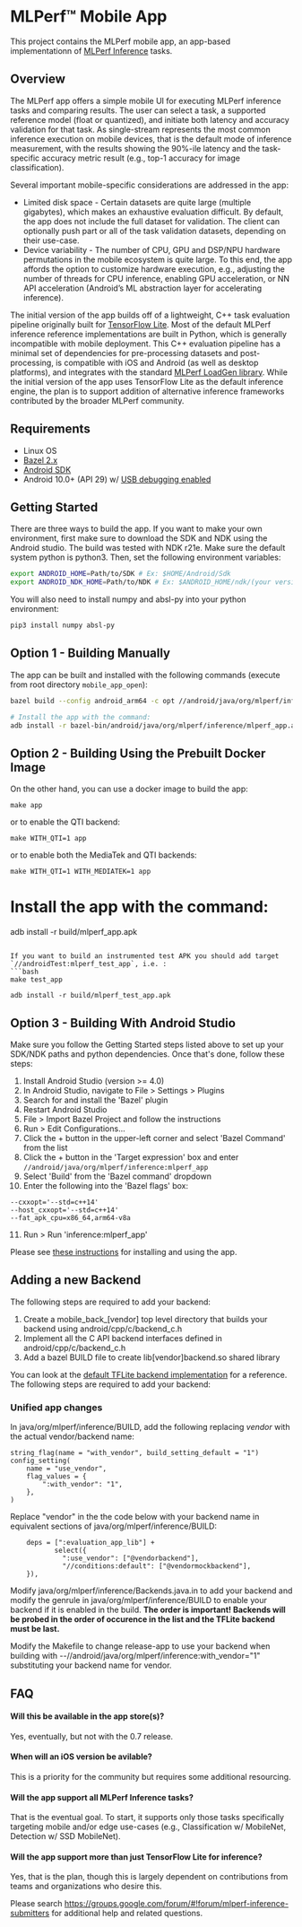 # MLPerf™ Mobile App

This project contains the MLPerf mobile app, an app-based implementationn of
[MLPerf Inference](https://github.com/mlperf/inference) tasks.

## Overview

The MLPerf app offers a simple mobile UI for executing MLPerf inference tasks
and comparing results. The user can select a task, a supported reference model
(float or quantized), and initiate both latency and accuracy validation for that
task. As single-stream represents the most common inference execution on mobile
devices, that is the default mode of inference measurement, with the results
showing the 90%-ile latency and the task-specific accuracy metric result (e.g.,
top-1 accuracy for image classification).

Several important mobile-specific considerations are addressed in the app:

*   Limited disk space - Certain datasets are quite large (multiple gigabytes),
    which makes an exhaustive evaluation difficult. By default, the app does not
    include the full dataset for validation. The client can optionally push part
    or all of the task validation datasets, depending on their use-case.
*   Device variability - The number of CPU, GPU and DSP/NPU hardware
    permutations in the mobile ecosystem is quite large. To this end, the app
    affords the option to customize hardware execution, e.g., adjusting the
    number of threads for CPU inference, enabling GPU acceleration, or NN API
    acceleration (Android’s ML abstraction layer for accelerating inference).

The initial version of the app builds off of a lightweight, C++ task evaluation
pipeline originally built for
[TensorFlow Lite](https://www.tensorflow.org/lite/). Most of the default MLPerf
inference reference implementations are built in Python, which is generally
incompatible with mobile deployment. This C++ evaluation pipeline has a minimal
set of dependencies for pre-processing datasets and post-processing, is
compatible with iOS and Android (as well as desktop platforms), and integrates
with the standard
[MLPerf LoadGen library](https://github.com/mlperf/inference/tree/master/loadgen).
While the initial version of the app uses TensorFlow Lite as the default
inference engine, the plan is to support addition of alternative inference
frameworks contributed by the broader MLPerf community.

## Requirements

*   Linux OS
*   [Bazel 2.x](https://docs.bazel.build/versions/master/install-ubuntu.html)
*   [Android SDK](https://developer.android.com/studio)
*   Android 10.0+ (API 29) w/
    [USB debugging enabled](https://developer.android.com/studio/debug/dev-options)

## Getting Started

There are three ways to build the app. If you want to make your own environment,
first make sure to download the SDK and NDK using the Android studio. The build
was tested with NDK r21e. Make sure the default system python is python3. Then, 
set the following environment variables:

```bash
export ANDROID_HOME=Path/to/SDK # Ex: $HOME/Android/Sdk
export ANDROID_NDK_HOME=Path/to/NDK # Ex: $ANDROID_HOME/ndk/(your version)
```

You will also need to install numpy and absl-py into your python environment:

```bash
pip3 install numpy absl-py
```

## Option 1 - Building Manually
The app can be built and installed with the following commands 
(execute from root directory `mobile_app_open`):

```bash
bazel build --config android_arm64 -c opt //android/java/org/mlperf/inference:mlperf_app

# Install the app with the command:
adb install -r bazel-bin/android/java/org/mlperf/inference/mlperf_app.apk
```


## Option 2 - Building Using the Prebuilt Docker Image
On the other hand, you can use a docker image to build the app:

```
make app
```
or to enable the QTI backend:
```
make WITH_QTI=1 app
```
or to enable both the MediaTek and QTI backends:
```
make WITH_QTI=1 WITH_MEDIATEK=1 app
```

# Install the app with the command:
adb install -r build/mlperf_app.apk
```

If you want to build an instrumented test APK you should add target `//androidTest:mlperf_test_app`, i.e. :
```bash
make test_app

adb install -r build/mlperf_test_app.apk
```

## Option 3 - Building With Android Studio
Make sure you follow the Getting Started steps listed above to set up your SDK/NDK paths and python dependencies. Once that's done, follow these steps:

1. Install Android Studio (version >= 4.0)
2. In Android Studio, navigate to File > Settings > Plugins
3. Search for and install the 'Bazel' plugin
4. Restart Android Studio
5. File > Import Bazel Project and follow the instructions
6. Run > Edit Configurations...
7. Click the + button in the upper-left corner and select 'Bazel Command' from the list
8. Click the + button in the 'Target expression' box and enter ```//android/java/org/mlperf/inference:mlperf_app```
9. Select 'Build' from the 'Bazel command' dropdown
10. Enter the following into the 'Bazel flags' box:
```
--cxxopt='--std=c++14'
--host_cxxopt='--std=c++14'
--fat_apk_cpu=x86_64,arm64-v8a
```
11. Run > Run 'inference:mlperf_app'

Please see [these instructions](docs/guides/installation.md) for installing and using the app.

## Adding a new Backend

The following steps are required to add your backend:

1. Create a mobile_back_[vendor] top level directory that builds your backend using android/cpp/c/backend_c.h
2. Implement all the C API backend interfaces defined in android/cpp/c/backend_c.h
3. Add a bazel BUILD file to create lib[vendor]backend.so shared library

You can look at the [default TFLite backend implementation](../../mobile_back_tflite) for a reference.
The following steps are required to add your backend:

### Unified app changes
In java/org/mlperf/inference/BUILD, add the following replacing
_vendor_ with the actual vendor/backend name:

```
string_flag(name = "with_vendor", build_setting_default = "1")
config_setting(
    name = "use_vendor",
    flag_values = {
        ":with_vendor": "1",
    },
)

```
Replace "vendor" in the the code below with your backend name in equivalent sections
of java/org/mlperf/inference/BUILD:
```
    deps = [":evaluation_app_lib"] +
           select({
             ":use_vendor": ["@vendorbackend"],
             "//conditions:default": ["@vendormockbackend"],
    }),
```
Modify java/org/mlperf/inference/Backends.java.in to add your backend and
modify the genrule in java/org/mlperf/inference/BUILD to enable your
backend if it is enabled in the build. **The order is important! Backends will be
probed in the order of occurence in the list and the TFLite backend must be last.**

Modify the Makefile to change release-app to use your backend when
building with --//android/java/org/mlperf/inference:with_vendor="1"
substituting your backend name for vendor.

## FAQ

#### Will this be available in the app store(s)?

Yes, eventually, but not with the 0.7 release.

#### When will an iOS version be avilable?

This is a priority for the community but requires some additional resourcing.

#### Will the app support all MLPerf Inference tasks?

That is the eventual goal. To start, it supports only those tasks specifically
targeting mobile and/or edge use-cases (e.g., Classification w/ MobileNet,
Detection w/ SSD MobileNet).

#### Will the app support more than just TensorFlow Lite for inference?

Yes, that is the plan, though this is largely dependent on contributions from
teams and organizations who desire this.

Please search
https://groups.google.com/forum/#!forum/mlperf-inference-submitters for
additional help and related questions.
